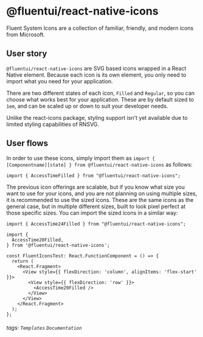 @fluentui/react-native-icons
===

Fluent System Icons are a collection of familiar, friendly, and modern icons from Microsoft.

User story
---

`@fluentui/react-native-icons` are SVG based icons wrapped in a React Native element. Because each icon is its own element, you only need to import what you need for your application. 

There are two different states of each icon, `Filled` and `Regular`, so you can choose what works best for your application. These are by default sized to `1em`, and can be scaled up or down to suit your developer needs.

Unlike the react-icons package, styling support isn't yet available due to limited styling capabilities of RNSVG.

User flows
---
In order to use these icons, simply import them as `import { [Componentname][state] } from @fluentui/react-native-icons` as follows: 

```tsx
import { AccessTimeFilled } from "@fluentui/react-native-icons";
```

The previous icon offerings are scalable, but if you know what size you want to use for your icons, and you are not planning on using multiple sizes, it is recommended to use the sized icons. These are the same icons as the general case, but in multiple different sizes, built to look pixel perfect at those specific sizes.
You can import the sized icons in a similar way:

```tsx
import { AccessTime24Filled } from "@fluentui/react-native-icons";
```

```tsx
import {
  AccessTime20Filled,
} from '@fluentui/react-native-icons';

const FluentIconsTest: React.FunctionComponent = () => {
  return (
    <React.Fragment>
      <View style={{ flexDirection: 'column', alignItems: 'flex-start' }}>
        <View style={{ flexDirection: 'row' }}>
          <AccessTime20Filled />
        </View>
      </View>
    </React.Fragment>
  );
};
```

###### tags: `Templates` `Documentation`